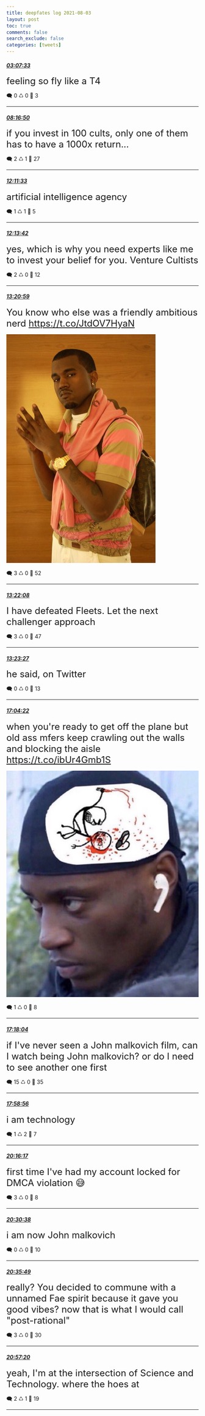 ```yaml
---
title: deepfates log 2021-08-03
layout: post
toc: true
comments: false
search_exclude: false
categories: [tweets]
---
```



#### <a href = "https://twitter.com/deepfates/status/1422484269725855744">*03:07:33*</a>

<font size="5">feeling so fly like a T4</font>



🗨️ 0 ♺ 0 🤍  3   

---
    
#### <a href = "https://twitter.com/deepfates/status/1422562106013007872">*08:16:50*</a>

<font size="5">if you invest in 100 cults, only one of them has to have a 1000x return...</font>



🗨️ 2 ♺ 1 🤍  27   

---
    
#### <a href = "https://twitter.com/deepfates/status/1422621175713173504">*12:11:33*</a>

<font size="5">artificial intelligence agency</font>



🗨️ 1 ♺ 1 🤍  5   

---
    
#### <a href = "https://twitter.com/deepfates/status/1422621713834168322">*12:13:42*</a>

<font size="5">yes, which is why you need experts like me to invest your belief for you. Venture Cultists</font>



🗨️ 2 ♺ 0 🤍  12   

---
    
#### <a href = "https://twitter.com/deepfates/status/1422638645161467910">*13:20:59*</a>

<font size="5">You know who else was a friendly ambitious nerd  https://t.co/JtdOV7HyaN</font>

![image from twitter](/images/E746TvtWYAkBbc2.jpg)


🗨️ 3 ♺ 0 🤍  52   

---
    
#### <a href = "https://twitter.com/deepfates/status/1422638936493641740">*13:22:08*</a>

<font size="5">I have defeated Fleets. Let the next challenger approach</font>



🗨️ 3 ♺ 0 🤍  47   

---
    
#### <a href = "https://twitter.com/deepfates/status/1422639269785571332">*13:23:27*</a>

<font size="5">he said, on Twitter</font>



🗨️ 0 ♺ 0 🤍  13   

---
    
#### <a href = "https://twitter.com/deepfates/status/1422694862839697409">*17:04:22*</a>

<font size="5">when you're ready to get off the plane but old ass mfers keep crawling out the walls and blocking the aisle  https://t.co/ibUr4Gmb1S</font>

![image from twitter](/images/E75tcC7XsAILTOX.jpg)


🗨️ 1 ♺ 0 🤍  8   

---
    
#### <a href = "https://twitter.com/deepfates/status/1422698311778177024">*17:18:04*</a>

<font size="5">if I've never seen a John malkovich film, can I watch being John malkovich? or do I need to see another one first</font>



🗨️ 15 ♺ 0 🤍  35   

---
    
#### <a href = "https://twitter.com/deepfates/status/1422708596098228227">*17:58:56*</a>

<font size="5">i am technology</font>



🗨️ 1 ♺ 2 🤍  7   

---
    
#### <a href = "https://twitter.com/deepfates/status/1422743161345134593">*20:16:17*</a>

<font size="5">first time I've had my account locked for DMCA violation 😅</font>



🗨️ 3 ♺ 0 🤍  8   

---
    
#### <a href = "https://twitter.com/deepfates/status/1422746771072159746">*20:30:38*</a>

<font size="5">i am now John malkovich</font>



🗨️ 0 ♺ 0 🤍  10   

---
    
#### <a href = "https://twitter.com/deepfates/status/1422748077954412545">*20:35:49*</a>

<font size="5">really? You decided to commune with a unnamed Fae spirit because it gave you good vibes?   now that is what I would call "post-rational"</font>



🗨️ 3 ♺ 0 🤍  30   

---
    
#### <a href = "https://twitter.com/deepfates/status/1422753491664052226">*20:57:20*</a>

<font size="5">yeah, I'm at the intersection of Science and Technology. where the hoes at</font>



🗨️ 2 ♺ 1 🤍  19   

---
    
            


